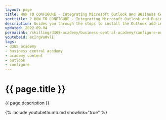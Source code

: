 ```yaml
---
layout: page
title: HOW TO CONFIGURE - Integrating Microsoft Outlook and Business Central
sorttitle: 2 HOW TO CONFIGURE - Integrating Microsoft Outlook and Business Central
description: Guides you through the steps to install the Outlook add-in to allow you to take advantage of the ability to manage business interactions with customers and vendors directly in Microsoft Outlook. 
updated: 2022-09-04
permalink: /skilling/d365-academy/business-central-academy/configure-outlook
youtubeid: ecIrgVa0vlI
tags: 
- d365 academy
- business central academy
- academy content
- outlook
- configure
---
```


# {{ page.title }}

{{ page.description }}

{% include youtubethumb.md showlink="true" %}